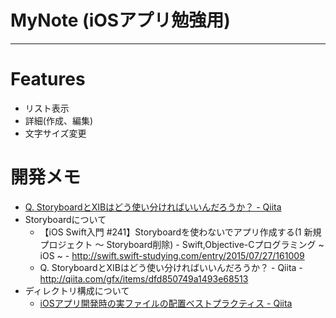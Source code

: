 # MyNote (iOSアプリ勉強用)
----

# Features
- リスト表示
- 詳細(作成、編集)
- 文字サイズ変更

# 開発メモ
- [Q. StoryboardとXIBはどう使い分ければいいんだろうか？ - Qiita](http://qiita.com/gfx/items/dfd850749a1493e68513) 
- Storyboardについて
    - 【iOS Swift入門 #241】Storyboardを使わないでアプリ作成する(1 新規プロジェクト 〜 Storyboard削除) - Swift,Objective-Cプログラミング ~ iOS ~ - http://swift.swift-studying.com/entry/2015/07/27/161009
    - Q. StoryboardとXIBはどう使い分ければいいんだろうか？ - Qiita - http://qiita.com/gfx/items/dfd850749a1493e68513
- ディレクトリ構成について
    - [iOSアプリ開発時の実ファイルの配置ベストプラクティス - Qiita](http://qiita.com/yimajo/items/6cffb5cd5a5dd659edb4)
